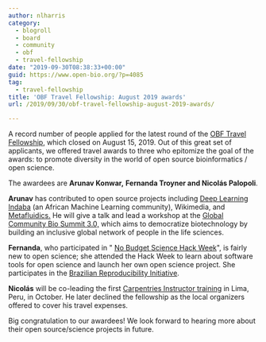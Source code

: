 ```yaml
---
author: nlharris
category:
  - blogroll
  - board
  - community
  - obf
  - travel-fellowship
date: "2019-09-30T08:38:33+00:00"
guid: https://www.open-bio.org/?p=4085
tag:
  - travel-fellowship
title: 'OBF Travel Fellowship: August 2019 awards'
url: /2019/09/30/obf-travel-fellowship-august-2019-awards/

---
```

A record number of people applied for the latest round of the [OBF Travel Fellowship](/obf-hugo-test/travel-awards/), which closed on August 15, 2019. Out of this great set of applicants, we offered travel awards to three who epitomize the goal of the awards: to promote diversity in the world of open source bioinformatics / open science.

The awardees are **Arunav Konwar,** **Fernanda Troyner and Nicolás Palopoli**.

**Arunav** has contributed to open source projects including [Deep Learning Indaba](https://github.com/deep-learning-indaba/Baobab) (an African Machine Learning community), Wikimedia, and [Metafluidics.](https://metafluidics.org) He will give a talk and lead a workshop at the [Global Community Bio Summit 3.0,](https://www.biosummit.org/) which aims to democratize biotechnology by building an inclusive global network of people in the life sciences.

**Fernanda**, who participated in " [No Budget Science Hack Week](https://www.reprodutibilidade.bio.br/nobudgetsciencehackweek)", is fairly new to open science; she attended the Hack Week to learn about software tools for open science and launch her own open science project. She participates in the [Brazilian Reproducibility Initiative](https://www.reprodutibilidade.bio.br/home).

**Nicolás** will be co-leading the first [Carpentries Instructor training](https://carpentries.org/become-instructor/) in Lima, Peru, in October. He later declined the fellowship as the local organizers offered to cover his travel expenses.

Big congratulation to our awardees! We look forward to hearing more about their open source/science projects in future.
